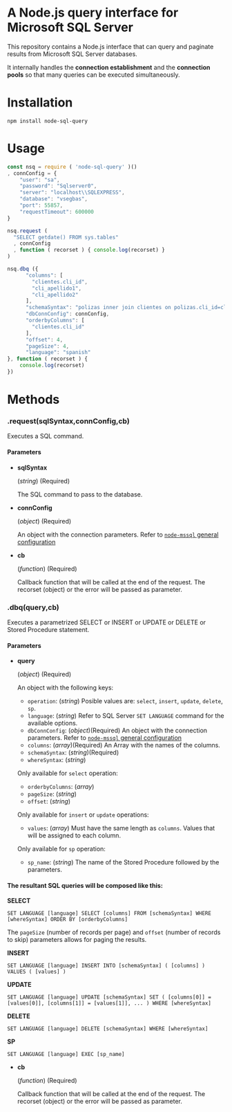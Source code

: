 # A Node.js query interface for Microsoft SQL Server

This repository contains a Node.js interface that can query and paginate results from Microsoft SQL Server databases.

It internally handles the **connection establishment** and the **connection pools** so that many queries can be executed simultaneously.

# Installation

```
npm install node-sql-query
```

# Usage

```js
const nsq = require ( 'node-sql-query' )()
, connConfig = {
    "user": "sa",
    "password": "Sqlserver0",
    "server": "localhost\\SQLEXPRESS",
    "database": "vsegbas",
    "port": 55857,
    "requestTimeout": 600000
}

nsq.request ( 
  "SELECT getdate() FROM sys.tables"
  , connConfig
  , function ( recorset ) { console.log(recorset) }
)

nsq.dbq ({
      "columns": [
        "clientes.cli_id",
        "cli_apellido1",
        "cli_apellido2"
      ],
      "schemaSyntax": "polizas inner join clientes on polizas.cli_id=clientes.cli_id",
      "dbConnConfig": connConfig,
      "orderbyColumns": [
        "clientes.cli_id"
      ],
      "offset": 4,
      "pageSize": 4,
      "language": "spanish"
}, function ( recorset ) { 
    console.log(recorset) 
})
```

# Methods

### .request(**sqlSyntax**,**connConfig**,**cb**)

Executes a SQL command.

#### Parameters

* **sqlSyntax**

  (*string*) (Required)

  The SQL command to pass to the database.

* **connConfig**

  (*object*) (Required)

  An object with the connection parameters. Refer to [`node-mssql` general configuration](https://github.com/patriksimek/node-mssql#general-same-for-all-drivers)

* **cb**

  (*function*) (Required)

  Callback function that will be called at the end of the request. The recorset (object) or the error will be passed as parameter.


### .dbq(**query**,**cb**)

Executes a parametrized SELECT or INSERT or UPDATE or DELETE or Stored Procedure statement.

#### Parameters

* **query**

  (*object*) (Required)

  An object with the following keys:

  - `operation`: (*string*) Posible values are: `select`, `insert`, `update`, `delete`, `sp`.
  - `language`: (*string*) Refer to SQL Server `SET LANGUAGE` command for the available options.
  - `dbConnConfig`: (*object*)(Required) An object with the connection parameters. Refer to [`node-mssql` general configuration](https://github.com/patriksimek/node-mssql#general-same-for-all-drivers)
  - `columns`: (*array*)(Required) An Array with the names of the columns.
  - `schemaSyntax`: (*string*)(Required)
  - `whereSyntax`: (*string*)


  Only available for `select` operation:

  - `orderbyColumns`: (*array*)
  - `pageSize`: (*string*)
  - `offset`: (*string*)


  Only available for `insert` or `update` operations:

  - `values`: (*array*) Must have the same length as `columns`. Values that will be assigned to each column.
  

  Only available for `sp` operation:

  - `sp_name`: (*string*) The name of the Stored Procedure followed by the parameters.


#### The resultant SQL queries will be composed like this:

  **SELECT**

  `SET LANGUAGE [language] SELECT [columns] FROM [schemaSyntax] WHERE [whereSyntax] ORDER BY [orderbyColumns]`

  The `pageSize` (number of records per page) and `offset` (number of records to skip) parameters allows for paging the results.

  **INSERT**

  `SET LANGUAGE [language] INSERT INTO [schemaSyntax] ( [columns] ) VALUES ( [values] )`

  **UPDATE**

  `SET LANGUAGE [language] UPDATE [schemaSyntax] SET ( [columns[0]] = [values[0]], [columns[1]] = [values[1]], ... ) WHERE [whereSyntax]`

  **DELETE**

  `SET LANGUAGE [language] DELETE [schemaSyntax] WHERE [whereSyntax]`

  **SP**

  `SET LANGUAGE [language] EXEC [sp_name]`


* **cb**

  (*function*) (Required)

  Callback function that will be called at the end of the request. The recorset (object) or the error will be passed as parameter.


